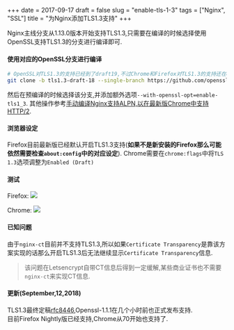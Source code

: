 +++
date = 2017-09-17
draft = false
slug = "enable-tls-1-3"
tags = ["Nginx", "SSL"]
title = "为Nginx添加TLS1.3支持"
+++

Nginx主线分支从1.13.0版本开始支持TLS1.3,只需要在编译的时候选择使用OpenSSL支持TLS1.3的分支进行编译即可.

#### 使用对应的OpenSSL分支进行编译
```bash
# OpenSSL对TLS1.3的支持已经到了draft19,不过Chrome和Firefox对TLS1.3的支持还在draft18
git clone -b tls1.3-draft-18 --single-branch https://github.com/openssl/openssl.git openssl
```
然后在预编译的时候选择该分支,并添加额外选项`--with-openssl-opt=enable-tls1_3`.
其他操作参考[手动编译Nginx支持ALPN,以在最新版Chrome中支持HTTP/2](https://moonagic.com/support-http2-on-chrome-with-compile-nginx/).

#### 浏览器设定

Firefox目前最新版已经默认开启TLS1.3支持(**如果不是新安装的Firefox那么可能依然需要检查`about:config`中的对应设定**).
Chrome需要在`chrome:flags`中将`TLS 1.3`选项调整为`Enabled (Draft)`

#### 测试

Firefox:
![](/images/2017/09/Screenshot-2017-09-17-213944.webp)

Chrome:
![](/images/2017/09/Screenshot-2017-09-17-212140.webp)


#### 已知问题

由于`nginx-ct`目前并不支持TLS1.3,所以如果`Certificate Transparency`是靠该方案实现的话那么开启TLS1.3后无法继续显示`Certificate Transparency`信息.  
> 该问题在Letsencrypt自带CT信息后得到一定缓解,某些商业证书也不需要`nginx-ct`来实现CT信息.

#### 更新(September,12,2018)
TLS1.3最终定稿[rfc8446](https://tools.ietf.org/html/rfc8446),Openssl-1.1.1在几个小时前也正式发布支持.  
目前Firefox Nightly版已经支持,Chrome从70开始也支持了.